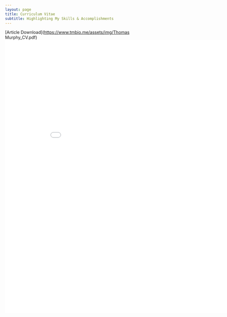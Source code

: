 ```yaml
---
layout: page
title: Curriculum Vitae
subtitle: Highlighting My Skills & Accomplishments
---
```



[Article Download](https://www.tmbio.me/assets/img/Thomas Murphy_CV.pdf)
<embed src="/assets/img/ThomasMurphy_CV.pdf" width="900" height="900" 
 type="application/pdf">

